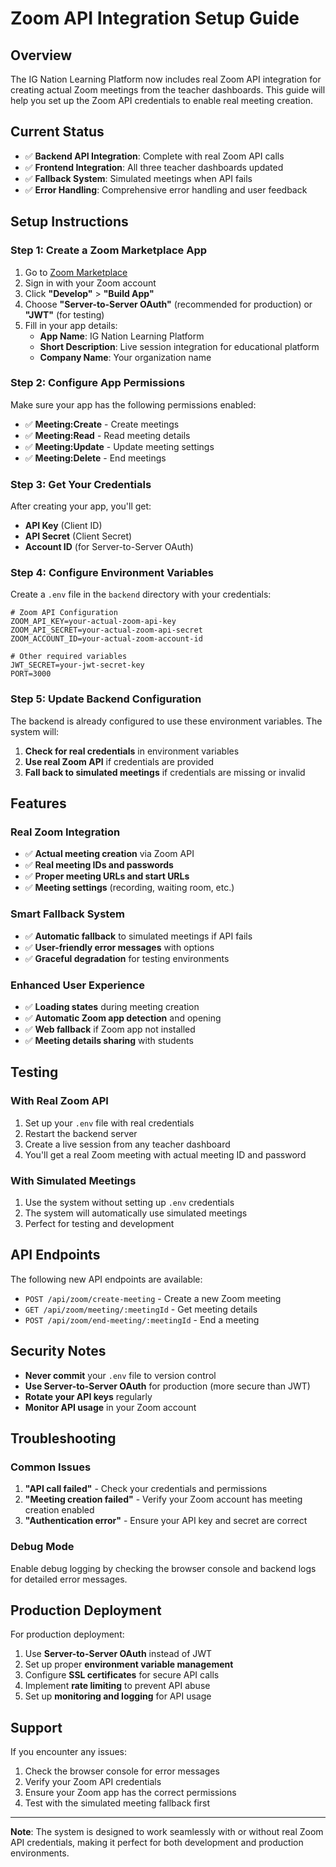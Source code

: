 # Zoom API Integration Setup Guide

## Overview
The IG Nation Learning Platform now includes real Zoom API integration for creating actual Zoom meetings from the teacher dashboards. This guide will help you set up the Zoom API credentials to enable real meeting creation.

## Current Status
- ✅ **Backend API Integration**: Complete with real Zoom API calls
- ✅ **Frontend Integration**: All three teacher dashboards updated
- ✅ **Fallback System**: Simulated meetings when API fails
- ✅ **Error Handling**: Comprehensive error handling and user feedback

## Setup Instructions

### Step 1: Create a Zoom Marketplace App

1. Go to [Zoom Marketplace](https://marketplace.zoom.us/)
2. Sign in with your Zoom account
3. Click **"Develop"** > **"Build App"**
4. Choose **"Server-to-Server OAuth"** (recommended for production) or **"JWT"** (for testing)
5. Fill in your app details:
   - **App Name**: IG Nation Learning Platform
   - **Short Description**: Live session integration for educational platform
   - **Company Name**: Your organization name

### Step 2: Configure App Permissions

Make sure your app has the following permissions enabled:
- ✅ **Meeting:Create** - Create meetings
- ✅ **Meeting:Read** - Read meeting details
- ✅ **Meeting:Update** - Update meeting settings
- ✅ **Meeting:Delete** - End meetings

### Step 3: Get Your Credentials

After creating your app, you'll get:
- **API Key** (Client ID)
- **API Secret** (Client Secret)
- **Account ID** (for Server-to-Server OAuth)

### Step 4: Configure Environment Variables

Create a `.env` file in the `backend` directory with your credentials:

```env
# Zoom API Configuration
ZOOM_API_KEY=your-actual-zoom-api-key
ZOOM_API_SECRET=your-actual-zoom-api-secret
ZOOM_ACCOUNT_ID=your-actual-zoom-account-id

# Other required variables
JWT_SECRET=your-jwt-secret-key
PORT=3000
```

### Step 5: Update Backend Configuration

The backend is already configured to use these environment variables. The system will:

1. **Check for real credentials** in environment variables
2. **Use real Zoom API** if credentials are provided
3. **Fall back to simulated meetings** if credentials are missing or invalid

## Features

### Real Zoom Integration
- ✅ **Actual meeting creation** via Zoom API
- ✅ **Real meeting IDs and passwords**
- ✅ **Proper meeting URLs and start URLs**
- ✅ **Meeting settings** (recording, waiting room, etc.)

### Smart Fallback System
- ✅ **Automatic fallback** to simulated meetings if API fails
- ✅ **User-friendly error messages** with options
- ✅ **Graceful degradation** for testing environments

### Enhanced User Experience
- ✅ **Loading states** during meeting creation
- ✅ **Automatic Zoom app detection** and opening
- ✅ **Web fallback** if Zoom app not installed
- ✅ **Meeting details sharing** with students

## Testing

### With Real Zoom API
1. Set up your `.env` file with real credentials
2. Restart the backend server
3. Create a live session from any teacher dashboard
4. You'll get a real Zoom meeting with actual meeting ID and password

### With Simulated Meetings
1. Use the system without setting up `.env` credentials
2. The system will automatically use simulated meetings
3. Perfect for testing and development

## API Endpoints

The following new API endpoints are available:

- `POST /api/zoom/create-meeting` - Create a new Zoom meeting
- `GET /api/zoom/meeting/:meetingId` - Get meeting details
- `POST /api/zoom/end-meeting/:meetingId` - End a meeting

## Security Notes

- **Never commit** your `.env` file to version control
- **Use Server-to-Server OAuth** for production (more secure than JWT)
- **Rotate your API keys** regularly
- **Monitor API usage** in your Zoom account

## Troubleshooting

### Common Issues

1. **"API call failed"** - Check your credentials and permissions
2. **"Meeting creation failed"** - Verify your Zoom account has meeting creation enabled
3. **"Authentication error"** - Ensure your API key and secret are correct

### Debug Mode

Enable debug logging by checking the browser console and backend logs for detailed error messages.

## Production Deployment

For production deployment:

1. Use **Server-to-Server OAuth** instead of JWT
2. Set up proper **environment variable management**
3. Configure **SSL certificates** for secure API calls
4. Implement **rate limiting** to prevent API abuse
5. Set up **monitoring and logging** for API usage

## Support

If you encounter any issues:

1. Check the browser console for error messages
2. Verify your Zoom API credentials
3. Ensure your Zoom app has the correct permissions
4. Test with the simulated meeting fallback first

---

**Note**: The system is designed to work seamlessly with or without real Zoom API credentials, making it perfect for both development and production environments.








